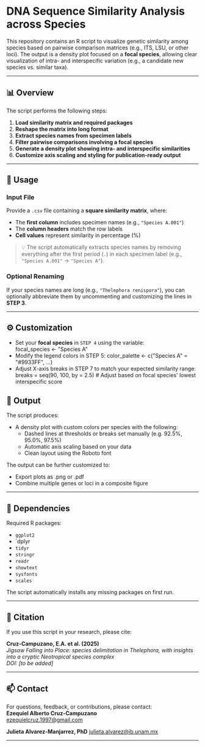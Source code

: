 # DNA Sequence Similarity Analysis across Species

This repository contains an R script to visualize genetic similarity among species based on pairwise comparison matrices (e.g., ITS, LSU, or other loci). The output is a density plot focused on a **focal species**, allowing clear visualization of intra- and interspecific variation (e.g., a candidate new species vs. similar taxa).

---

## 📊 Overview

The script performs the following steps:

1. **Load similarity matrix and required packages**
2. **Reshape the matrix into long format**
3. **Extract species names from specimen labels**
4. **Filter pairwise comparisons involving a focal species**
5. **Generate a density plot showing intra- and interspecific similarities**
6. **Customize axis scaling and styling for publication-ready output**

---

## 🔧 Usage

### Input File
Provide a `.csv` file containing a **square similarity matrix**, where:
- The **first column** includes specimen names (e.g., `"Species A.001"`)
- The **column headers** match the row labels
- **Cell values** represent similarity in percentage (%)

> 💡 The script automatically extracts species names by removing everything after the first period (`.`) in each specimen label (e.g., `"Species A.001"` → `"Species A"`).

### Optional Renaming
If your species names are long (e.g., `"Thelephora renispora"`), you can optionally abbreviate them by uncommenting and customizing the lines in **STEP 3**.

---

## ⚙️ Customization

- Set your **focal species** in `STEP 4` using the variable:  
  focal_species <- "Species A"
- Modify the legend colors in STEP 5: 
  color_palette <- c("Species A" = "#9933FF", ...)
- Adjust X-axis breaks in STEP 7 to match your expected similarity range:
  breaks = seq(90, 100, by = 2.5)  # Adjust based on focal species' lowest interspecific score

## 📂 Output

The script produces:

- A density plot with custom colors per species with the following:
  - Dashed lines at thresholds or breaks set manually (e.g. 92.5%, 95.0%, 97.5%)
  - Automatic axis scaling based on your data
  - Clean layout using the Roboto font

The output can be further customized to:
- Export plots as .png or .pdf
- Combine multiple genes or loci in a composite figure

---

## 📘 Dependencies

Required R packages:
- `ggplot2`
- `dplyr
- `tidyr`
- `stringr`
- `readr`
- `showtext`
- `sysfonts`
- `scales`

The script automatically installs any missing packages on first run.

---

## 🧪 Citation

If you use this script in your research, please cite:

**Cruz-Campuzano, E.A. et al. (2025)**  
*Jigsaw Falling into Place: species delimitation in Thelephora, with insights into a cryptic Neotropical species complex*  
_DOI: [to be added]_

---

## 📫 Contact

For questions, feedback, or contributions, please contact:  
**Ezequiel Alberto Cruz-Campuzano**  
ezequielcruz.1997@gmail.com

**Julieta Alvarez-Manjarrez, PhD** 
julieta.alvarez@ib.unam.mx 

---
